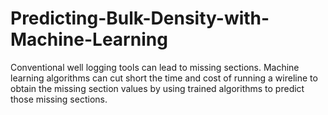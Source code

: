 # Predicting-Bulk-Density-with-Machine-Learning
Conventional well logging tools can lead to missing sections. Machine learning algorithms can cut short the time and cost of running a wireline to obtain the missing section values by using trained algorithms to predict those missing sections.  
